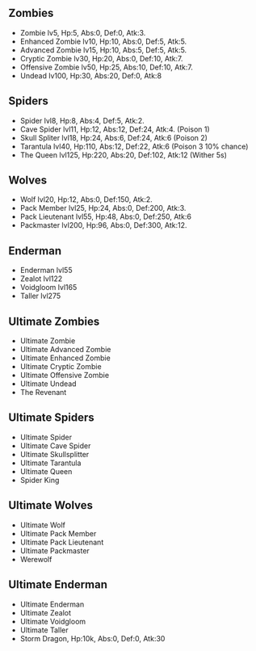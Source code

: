 ## Zombies
- Zombie lv5, Hp:5, Abs:0, Def:0, Atk:3.
- Enhanced Zombie lv10, Hp:10, Abs:0, Def:5, Atk:5.
- Advanced Zombie lv15, Hp:10, Abs:5, Def:5, Atk:5.
- Cryptic Zombie lv30, Hp:20, Abs:0, Def:10, Atk:7.
- Offensive Zombie lv50, Hp:25, Abs:10, Def:10, Atk:7.
- Undead lv100, Hp:30, Abs:20, Def:0, Atk:8

## Spiders
- Spider lvl8, Hp:8, Abs:4, Def:5, Atk:2.
- Cave Spider lvl11, Hp:12, Abs:12, Def:24, Atk:4. (Poison 1)
- Skull Spliter lvl18, Hp:24, Abs:6, Def:24, Atk:6 (Poison 2)
- Tarantula lvl40, Hp:110, Abs:12, Def:22, Atk:6 (Poison 3 10% chance)
- The Queen lvl125, Hp:220, Abs:20, Def:102, Atk:12 (Wither 5s)

## Wolves
- Wolf lvl20, Hp:12, Abs:0, Def:150, Atk:2.
- Pack Member lvl25, Hp:24, Abs:0, Def:200, Atk:3.
- Pack Lieutenant lvl55, Hp:48, Abs:0, Def:250, Atk:6
- Packmaster lvl200, Hp:96, Abs:0, Def:300, Atk:12.

## Enderman
- Enderman lvl55
- Zealot lvl122
- Voidgloom lvl165
- Taller lvl275

## Ultimate Zombies
- Ultimate Zombie
- Ultimate Advanced Zombie
- Ultimate Enhanced Zombie
- Ultimate Cryptic Zombie
- Ultimate Offensive Zombie
- Ultimate Undead
- The Revenant

## Ultimate Spiders
- Ultimate Spider
- Ultimate Cave Spider
- Ultimate Skullsplitter
- Ultimate Tarantula
- Ultimate Queen
- Spider King

## Ultimate Wolves
- Ultimate Wolf
- Ultimate Pack Member
- Ultimate Pack Lieutenant
- Ultimate Packmaster
- Werewolf

## Ultimate Enderman
- Ultimate Enderman
- Ultimate Zealot
- Ultimate Voidgloom
- Ultimate Taller
- Storm Dragon, Hp:10k, Abs:0, Def:0, Atk:30
